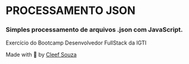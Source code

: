 # PROCESSAMENTO JSON
### Simples processamento de arquivos .json com JavaScript.

Exercício do Bootcamp Desenvolvedor FullStack da IGTI

Made with :green_heart: by [Cleef Souza](https://www.linkedin.com/in/aryosvalldo-cleef/)